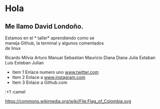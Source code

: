 # Hola   
## Me llamo David Londoño.  
Estamos en el * taller* aprendiendo como se  
maneja Github, la terminal y algunos comentados   
de linux  

Ricardo Milvia Arturo Manual Sebastian Mauricio Diana Diana Julia Estaban Luis Esteban Julian

* Item 1  Enlace numero uno www.twitter.com
* Item 2  Enlace a www.instagram.com
* Item 3  Enlace a Github.com

:+1 :camel

https://commons.wikimedia.org/wiki/File:Flag_of_Colombia.svg

